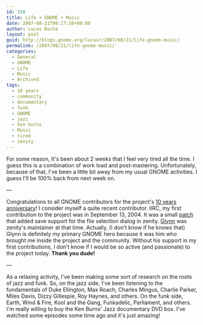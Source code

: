 ```yaml
---
id: 158
title: Life + GNOME + Music
date: 2007-08-21T00:17:58+00:00
author: Lucas Rocha
layout: post
guid: http://blogs.gnome.org/lucasr/2007/08/21/life-gnome-music/
permalink: /2007/08/21/life-gnome-music/
categories:
  - General
  - GNOME
  - Life
  - Music
  - Archived
tags:
  - 10 years
  - community
  - documentary
  - funk
  - GNOME
  - jazz
  - ken burns
  - Music
  - tired
  - zenity
---
```

For some reason, It's been about 2 weeks that I feel very tired all the time. I
guess this is a combination of work load and post-mastering. Unfortunately,
because of that, I've been a little bit away from my usual GNOME
activities. I guess I'll be 100% back from next week on.

—

Congratulations to all GNOME contributors for the project's [10 years
anniversary](http://www.gnome.org/press/releases/gnome10years.html)! I consider
myself a quite recent contributor. IIRC, my first contribution to the project
was in September 13, 2004. It was a small
[patch](http://svn.gnome.org/viewcvs/zenity/trunk/src/fileselection.c?view=markup&pathrev=516)
that added save support for the file selection dialog in zenity.
[Glynn](http://blogs.gnome.org/gman/) was zenity's maintainer at that time.
Actually, (I don't know if he knows that) Glynn is definitely my primary GNOME
hero because it was him who brought me inside the project and the community.
Without his support in my first contributions, I don't know if I would be so
active (and passionate) to the project today. **Thank you dude!**

—

As a relaxing activity, I've been making some sort of research on the roots of
jazz and funk. So, on the jazz side, I've been listening to the fundamentals of
Duke Ellington, Max Roach, Charles Mingus, Charlie Parker, Miles Davis, Dizzy
Gillespie, Roy Haynes, and others. On the funk side, Earth, Wind & Fire, Kool
and the Gang, Funkadelic, Parliament, and others. I'm really willing to buy the
Ken Burns' Jazz documentary DVD box. I've watched some episodes some time ago
and it's just amazing!

